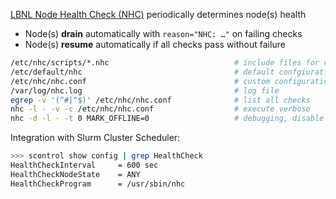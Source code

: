 
[LBNL Node Health Check (NHC)][01] periodically determines node(s) health

* Node(s) **drain** automatically with `reason="NHC: …"` on failing checks
* Node(s) **resume** automatically if all checks pass without failure


```bash
/etc/nhc/scripts/*.nhc                            # include files for checks
/etc/default/nhc                                  # default confgiuration
/etc/nhc/nhc.conf                                 # custom configuration file
/var/log/nhc.log                                  # log file
egrep -v '(^#|^$)' /etc/nhc/nhc.conf              # list all checks
nhc -l - -v -c /etc/nhc/nhc.conf                  # execute verbose
nhc -d -l - -t 0 MARK_OFFLINE=0                   # debugging, disable drain...
```

Integration with Slurm Cluster Scheduler:

```bash
>>> scontrol show config | grep HealthCheck
HealthCheckInterval     = 600 sec
HealthCheckNodeState    = ANY
HealthCheckProgram      = /usr/sbin/nhc
```



[01]: https://github.com/mej/nhc 
